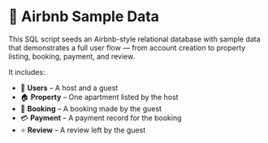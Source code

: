 # 🏡 Airbnb Sample Data

This SQL script seeds an Airbnb-style relational database with sample data that demonstrates a full user flow — from account creation to property listing, booking, payment, and review.

It includes:

- 👤 **Users** – A host and a guest
- 🏠 **Property** – One apartment listed by the host
- 📆 **Booking** – A booking made by the guest
- 💳 **Payment** – A payment record for the booking
- ⭐ **Review** – A review left by the guest
